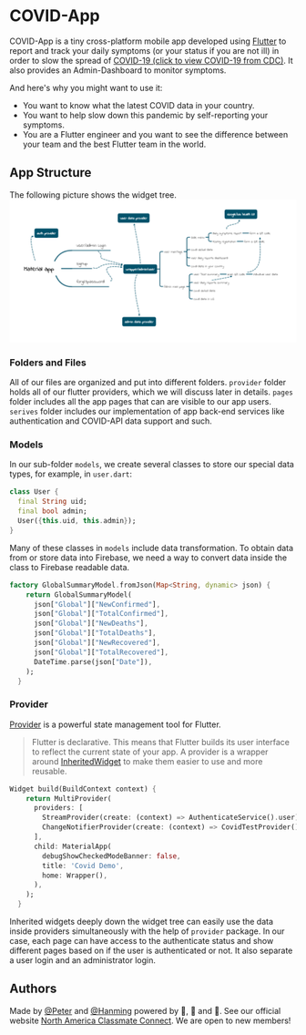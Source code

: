 # COVID-App

COVID-App is a tiny cross-platform mobile app developed using [Flutter](https://github.com/flutter/flutter) to report and track your daily symptoms (or your status if you are not ill) in order to slow the spread of [COVID-19 (click to view COVID-19 from CDC)](https://www.cdc.gov/coronavirus/2019-ncov/index.html). It also provides an Admin-Dashboard to monitor symptoms.

And here's why you might want to use it:

* You want to know what the latest COVID data in your country.
* You want to help slow down this pandemic by self-reporting your symptoms.
* You are a Flutter engineer and you want to see the difference between your team and the best Flutter team in the world.

## App Structure
The following picture shows the widget tree.
![COVID-App Widget Tree](https://github.com/SweetSourPeter/MINISeniorDesign-CovidAPP/blob/master/lib/mdimg/structure.png)

### Folders and Files

All of our files are organized and put into different folders.
`provider` folder holds all of our flutter providers, which we will discuss later in details.
`pages` folder includes all the app pages that can are visible to our app users.
`serives` folder includes our implementation of app back-end services like authentication and COVID-API data support and such.

### Models

In our sub-folder `models`, we create several classes to store our special data types, for example, in `user.dart`:

```dart
class User {
  final String uid;
  final bool admin;
  User({this.uid, this.admin});
}
```

Many of these classes in `models` include data transformation. To obtain data from or store data into Firebase, we need a way to convert data inside the class to Firebase readable data.

```dart
factory GlobalSummaryModel.fromJson(Map<String, dynamic> json) {
    return GlobalSummaryModel(
      json["Global"]["NewConfirmed"],
      json["Global"]["TotalConfirmed"],
      json["Global"]["NewDeaths"],
      json["Global"]["TotalDeaths"],
      json["Global"]["NewRecovered"],
      json["Global"]["TotalRecovered"],
      DateTime.parse(json["Date"]),
    );
  }
```

### Provider
[Provider](https://github.com/rrousselGit/provider) is a powerful state management tool for Flutter. 
> Flutter is declarative. This means that Flutter builds its user interface to reflect the current state of your app.
> A provider is a wrapper around [InheritedWidget](https://api.flutter.dev/flutter/widgets/InheritedWidget-class.html) to make them easier to use and more reusable.

```dart
Widget build(BuildContext context) {
    return MultiProvider(
      providers: [
        StreamProvider(create: (context) => AuthenticateService().user),
        ChangeNotifierProvider(create: (context) => CovidTestProvider()),
      ],
      child: MaterialApp(
        debugShowCheckedModeBanner: false,
        title: 'Covid Demo',
        home: Wrapper(),
      ),
    );
  }
```

Inherited widgets deeply down the widget tree can easily use the data inside providers simultaneously with the help of `provider` package. In our case, each page can have access to the authenticate status and show different pages based on if the user is authenticated or not. It also separate a user login and an administrator login.



## Authors

Made by [@Peter](https://github.com/SweetSourPeter) and [@Hanming](https://github.com/labmem008) powered by :fries:, :hamburger: and :cake:.
See our official website [North America Classmate Connect](https://www.na-cc.com/).
We are open to new members!